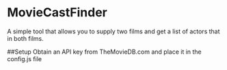 MovieCastFinder
===============

A simple tool that allows you to supply two films and get a list of actors that in both films.

##Setup
Obtain an API key from TheMovieDB.com and place it in the config.js file
